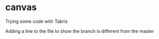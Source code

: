 # canvas
Trying some code with Tabris

Adding a line to the file to show the branch is different from the master

